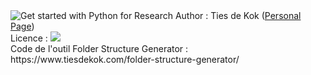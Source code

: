<img src="https://i.imgur.com/KZGIDj0.png" alt="Get started with Python for Research" title="Get started with Python for Research" />
Author : Ties de Kok (<a href="https://www.TiesdeKok.com">Personal Page</a>) <br />
Licence : <a href="https://opensource.org/licenses/MIT"><img src="https://img.shields.io/badge/license-MIT-blue.svg"></a> <br />
Code de l'outil Folder Structure Generator : https://www.tiesdekok.com/folder-structure-generator/